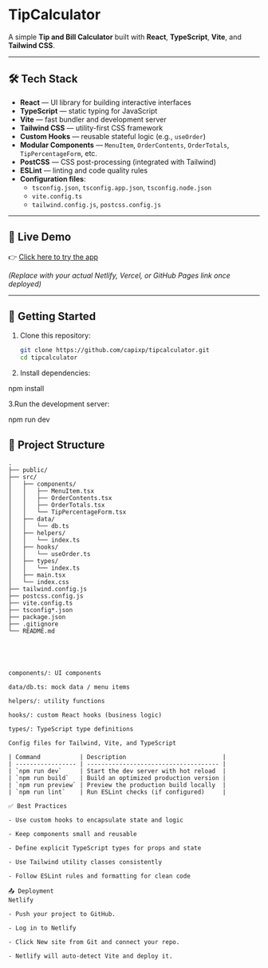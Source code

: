 # TipCalculator

A simple **Tip and Bill Calculator** built with **React**, **TypeScript**, **Vite**, and **Tailwind CSS**.

---

## 🛠 Tech Stack

- **React** — UI library for building interactive interfaces  
- **TypeScript** — static typing for JavaScript  
- **Vite** — fast bundler and development server  
- **Tailwind CSS** — utility-first CSS framework  
- **Custom Hooks** — reusable stateful logic (e.g., `useOrder`)  
- **Modular Components** — `MenuItem`, `OrderContents`, `OrderTotals`, `TipPercentageForm`, etc.  
- **PostCSS** — CSS post-processing (integrated with Tailwind)  
- **ESLint** — linting and code quality rules  
- **Configuration files**:  
  - `tsconfig.json`, `tsconfig.app.json`, `tsconfig.node.json`  
  - `vite.config.ts`  
  - `tailwind.config.js`, `postcss.config.js`  

---

## 🚀 Live Demo

👉 [Click here to try the app](https://tipcalculatordemo.netlify.app/)  

*(Replace with your actual Netlify, Vercel, or GitHub Pages link once deployed)*

---

## 🚀 Getting Started

1. Clone this repository:

   ```bash
   git clone https://github.com/capixp/tipcalculator.git
   cd tipcalculator

2. Install dependencies:
   
npm install

3.Run the development server:

npm run dev

## 📂 Project Structure

```text
.
├── public/
├── src/
│   ├── components/
│   │   ├── MenuItem.tsx
│   │   ├── OrderContents.tsx
│   │   ├── OrderTotals.tsx
│   │   └── TipPercentageForm.tsx
│   ├── data/
│   │   └── db.ts
│   ├── helpers/
│   │   └── index.ts
│   ├── hooks/
│   │   └── useOrder.ts
│   ├── types/
│   │   └── index.ts
│   ├── main.tsx
│   └── index.css
├── tailwind.config.js
├── postcss.config.js
├── vite.config.ts
├── tsconfig*.json
├── package.json
├── .gitignore
└── README.md





components/: UI components

data/db.ts: mock data / menu items

helpers/: utility functions

hooks/: custom React hooks (business logic)

types/: TypeScript type definitions

Config files for Tailwind, Vite, and TypeScript

| Command           | Description                           |
| ----------------- | ------------------------------------- |
| `npm run dev`     | Start the dev server with hot reload  |
| `npm run build`   | Build an optimized production version |
| `npm run preview` | Preview the production build locally  |
| `npm run lint`    | Run ESLint checks (if configured)     |

✅ Best Practices

- Use custom hooks to encapsulate state and logic

- Keep components small and reusable

- Define explicit TypeScript types for props and state

- Use Tailwind utility classes consistently

- Follow ESLint rules and formatting for clean code

📤 Deployment
Netlify

- Push your project to GitHub.

- Log in to Netlify

- Click New site from Git and connect your repo.

- Netlify will auto-detect Vite and deploy it.




